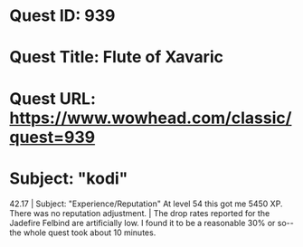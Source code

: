 # Quest ID: 939
# Quest Title: Flute of Xavaric
# Quest URL: https://www.wowhead.com/classic/quest=939
# Subject: "kodi"
42.17 | Subject: "Experience/Reputation"
At level 54 this got me 5450 XP. There was no reputation adjustment. | The drop rates reported for the Jadefire Felbind are artificially low. I found it to be a reasonable 30% or so--the whole quest took about 10 minutes.